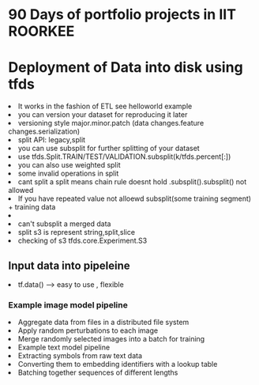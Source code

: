 <h1>90 Days of portfolio projects in IIT ROORKEE</h1>
<h1>Deployment of Data into disk using tfds</h1>
<li>It works in the fashion of ETL see helloworld example</li>
<li> you can version your dataset for reproducing it later </li>
<li> versioning style major.minor.patch (data changes.feature changes.serialization)</li>
<li>split API: legacy,split</li>
<li> you can use subsplit for further splitting of your dataset</li>
<li> use tfds.Split.TRAIN/TEST/VALIDATION.subsplit(k/tfds.percent[:])</li>
<li> you can also use weighted split</li>
<li> some invalid operations in split </li>
<li>cant split a split means chain rule doesnt hold .subsplit().subsplit() not allowed</li>
<li> If you have repeated value not alloewd subsplit(some training segment) + training data<li>
<li>can't subsplit a merged data</li>
<li>split s3 is represent string,split,slice</li>
<li>checking of s3 tfds.core.Experiment.S3</li>
<h2>Input data into pipeleine</h2>
<li>tf.data() --> easy to use , flexible</li>
<h3>Example image model pipeline</h3>
<li>Aggregate data from files in a distributed file system</li>
<li>Apply random perturbations to each image</li>
<li>Merge randomly selected images into a batch for training</li>
<li>Example text model pipeline</li>
<li>Extracting symbols from raw text data</li>
<li>Converting them to embedding identifiers with a lookup table</li>
<li>Batching together sequences of different lengths</li>